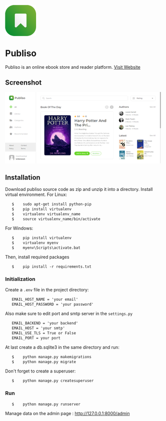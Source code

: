 <img src="static/image/logo.png" width="100" style="display:block" />

# Publiso

Publiso is an online ebook store and reader platform. [Visit Website](https://publiso.in)

## Screenshot

![Website Screenshot](https://github.com/pulimoodan/publiso/blob/master/Screenshot%20(41).png)

## Installation

Download publiso source code as zip and unzip it into a directory.
Install virtual environment.
For Linux:
```
   $	sudo apt-get install python-pip
   $	pip install virtualenv
   $	virtualenv virtualenv_name
   $	source virtualenv_name/bin/activate
```
For Windows:
```
   $	pip install virtualenv
   $	virtualenv myenv
   $	myenv\Scripts\activate.bat
```
Then, install required packages
```
   $	pip install -r requirements.txt
```

### Initialization

Create a `.env` file in the project directory:
```
   EMAIL_HOST_NAME = 'your email'
   EMAIL_HOST_PASSWORD = 'your password'
```
Also make sure to edit port and smtp server in the `settings.py`
```
   EMAIL_BACKEND = 'your backend'
   EMAIL_HOST = 'your smtp'
   EMAIL_USE_TLS = True or False
   EMAIL_PORT = your port
```
At last create a db.sqlite3 in the same directory and run:
```
   $	python manage.py makemigrations
   $	python manage.py migrate
```

Don't forget to create a superuser:
```
   $	python manage.py createsuperuser
```

### Run

```
   $	python manage.py runserver
```

Manage data on the admin page : http://127.0.0.1:8000/admin
